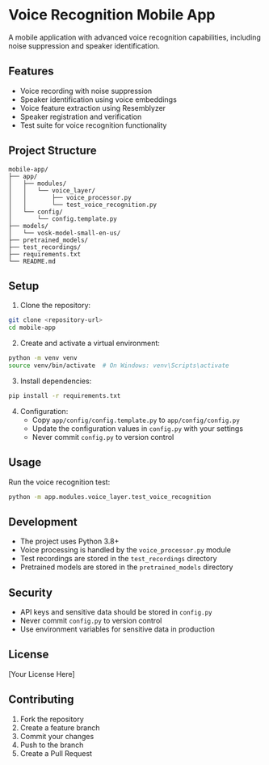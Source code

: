 # Voice Recognition Mobile App

A mobile application with advanced voice recognition capabilities, including noise suppression and speaker identification.

## Features

- Voice recording with noise suppression
- Speaker identification using voice embeddings
- Voice feature extraction using Resemblyzer
- Speaker registration and verification
- Test suite for voice recognition functionality

## Project Structure

```
mobile-app/
├── app/
│   ├── modules/
│   │   └── voice_layer/
│   │       ├── voice_processor.py
│   │       └── test_voice_recognition.py
│   └── config/
│       └── config.template.py
├── models/
│   └── vosk-model-small-en-us/
├── pretrained_models/
├── test_recordings/
├── requirements.txt
└── README.md
```

## Setup

1. Clone the repository:
```bash
git clone <repository-url>
cd mobile-app
```

2. Create and activate a virtual environment:
```bash
python -m venv venv
source venv/bin/activate  # On Windows: venv\Scripts\activate
```

3. Install dependencies:
```bash
pip install -r requirements.txt
```

4. Configuration:
   - Copy `app/config/config.template.py` to `app/config/config.py`
   - Update the configuration values in `config.py` with your settings
   - Never commit `config.py` to version control

## Usage

Run the voice recognition test:
```bash
python -m app.modules.voice_layer.test_voice_recognition
```

## Development

- The project uses Python 3.8+
- Voice processing is handled by the `voice_processor.py` module
- Test recordings are stored in the `test_recordings` directory
- Pretrained models are stored in the `pretrained_models` directory

## Security

- API keys and sensitive data should be stored in `config.py`
- Never commit `config.py` to version control
- Use environment variables for sensitive data in production

## License

[Your License Here]

## Contributing

1. Fork the repository
2. Create a feature branch
3. Commit your changes
4. Push to the branch
5. Create a Pull Request 